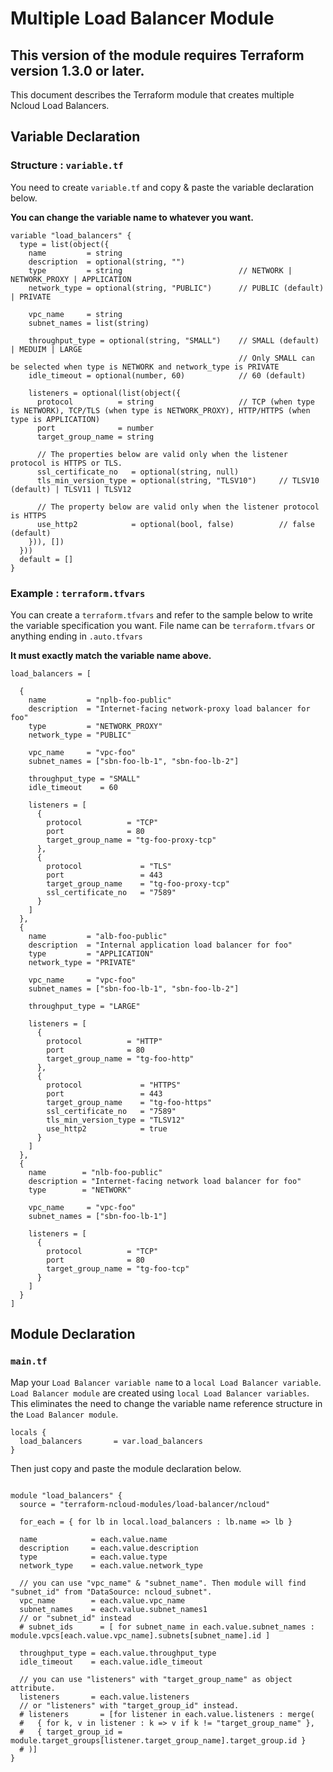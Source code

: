 # Multiple Load Balancer Module

## **This version of the module requires Terraform version 1.3.0 or later.**

This document describes the Terraform module that creates multiple Ncloud Load Balancers.

## Variable Declaration

### Structure : `variable.tf`

You need to create `variable.tf` and copy & paste the variable declaration below.

**You can change the variable name to whatever you want.**

``` hcl
variable "load_balancers" {
  type = list(object({
    name         = string
    description  = optional(string, "")
    type         = string                          // NETWORK | NETWORK_PROXY | APPLICATION
    network_type = optional(string, "PUBLIC")      // PUBLIC (default) | PRIVATE

    vpc_name     = string
    subnet_names = list(string)

    throughput_type = optional(string, "SMALL")    // SMALL (default) | MEDUIM | LARGE
                                                   // Only SMALL can be selected when type is NETWORK and network_type is PRIVATE
    idle_timeout = optional(number, 60)            // 60 (default)

    listeners = optional(list(object({
      protocol          = string                   // TCP (when type is NETWORK), TCP/TLS (when type is NETWORK_PROXY), HTTP/HTTPS (when type is APPLICATION)
      port              = number
      target_group_name = string

      // The properties below are valid only when the listener protocol is HTTPS or TLS.
      ssl_certificate_no   = optional(string, null)
      tls_min_version_type = optional(string, "TLSV10")     // TLSV10 (default) | TLSV11 | TLSV12

      // The property below are valid only when the listener protocol is HTTPS
      use_http2            = optional(bool, false)          // false (default)
    })), [])
  }))
  default = []
}
```

### Example : `terraform.tfvars`

You can create a `terraform.tfvars` and refer to the sample below to write the variable specification you want.
File name can be `terraform.tfvars` or anything ending in `.auto.tfvars`

**It must exactly match the variable name above.**

``` hcl
load_balancers = [

  {
    name         = "nplb-foo-public"
    description  = "Internet-facing network-proxy load balancer for foo"
    type         = "NETWORK_PROXY"
    network_type = "PUBLIC"

    vpc_name     = "vpc-foo"
    subnet_names = ["sbn-foo-lb-1", "sbn-foo-lb-2"]

    throughput_type = "SMALL"
    idle_timeout    = 60

    listeners = [
      {
        protocol          = "TCP"
        port              = 80
        target_group_name = "tg-foo-proxy-tcp"
      },
      {
        protocol             = "TLS"
        port                 = 443
        target_group_name    = "tg-foo-proxy-tcp"
        ssl_certificate_no   = "7589"
      }
    ]
  },
  {
    name         = "alb-foo-public"
    description  = "Internal application load balancer for foo"
    type         = "APPLICATION"
    network_type = "PRIVATE"

    vpc_name     = "vpc-foo"
    subnet_names = ["sbn-foo-lb-1", "sbn-foo-lb-2"]

    throughput_type = "LARGE"

    listeners = [
      {
        protocol          = "HTTP"
        port              = 80
        target_group_name = "tg-foo-http"
      },
      {
        protocol             = "HTTPS"
        port                 = 443
        target_group_name    = "tg-foo-https"
        ssl_certificate_no   = "7589"
        tls_min_version_type = "TLSV12"
        use_http2            = true
      }
    ]
  },
  {
    name        = "nlb-foo-public"
    description = "Internet-facing network load balancer for foo"
    type        = "NETWORK"

    vpc_name     = "vpc-foo"
    subnet_names = ["sbn-foo-lb-1"]

    listeners = [
      {
        protocol          = "TCP"
        port              = 80
        target_group_name = "tg-foo-tcp"
      }
    ]
  }
]
```

## Module Declaration

### `main.tf`

Map your `Load Balancer variable name` to a `local Load Balancer variable`. `Load Balancer module` are created using `local Load Balancer variables`. This eliminates the need to change the variable name reference structure in the `Load Balancer module`.

``` hcl
locals {
  load_balancers       = var.load_balancers
}
```

Then just copy and paste the module declaration below.

``` hcl

module "load_balancers" {
  source = "terraform-ncloud-modules/load-balancer/ncloud"

  for_each = { for lb in local.load_balancers : lb.name => lb }

  name            = each.value.name
  description     = each.value.description
  type            = each.value.type
  network_type    = each.value.network_type
  
  // you can use "vpc_name" & "subnet_name". Then module will find "subnet_id" from "DataSource: ncloud_subnet".
  vpc_name        = each.value.vpc_name
  subnet_names    = each.value.subnet_names1
  // or "subnet_id" instead
  # subnet_ids      = [ for subnet_name in each.value.subnet_names : module.vpcs[each.value.vpc_name].subnets[subnet_name].id ] 
  
  throughput_type = each.value.throughput_type
  idle_timeout    = each.value.idle_timeout
  
  // you can use "listeners" with "target_group_name" as object attribute.
  listeners       = each.value.listeners
  // or "listeners" with "target_group_id" instead.
  # listeners       = [for listener in each.value.listeners : merge(
  #   { for k, v in listener : k => v if k != "target_group_name" },
  #   { target_group_id = module.target_groups[listener.target_group_name].target_group.id }
  # )]
}


```
